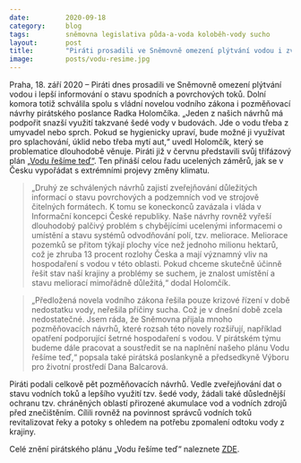 ```yaml
---
date:         2020-09-18
category:     blog
tags:         sněmovna legislativa půda-a-voda koloběh-vody sucho
layout:       post
title:        "Piráti prosadili ve Sněmovně omezení plýtvání vodou i zveřejňování dat o jejích zásobách. Plní tak svůj plán na boj se suchem"
image:        posts/vodu-resime.jpg
---
```



Praha, 18. září 2020 – Piráti dnes prosadili ve Sněmovně omezení plýtvání vodou i lepší informování o stavu spodních a povrchových toků. Dolní komora totiž schválila spolu s vládní novelou vodního zákona i pozměňovací návrhy pirátského poslance Radka Holomčíka. „Jeden z našich návrhů má podpořit snazší využití takzvané šedé vody v budovách. Jde o vodu třeba z umyvadel nebo sprch. Pokud se hygienicky upraví, bude možné ji využívat pro splachování, úklid nebo třeba mytí aut,“ uvedl Holomčík, který se problematice dlouhodobě věnuje. Piráti již v červnu představili svůj třífázový plán [„Vodu řešíme teď“](https://voda.pirati.cz/). Ten přináší celou řadu ucelených záměrů, jak se v Česku vypořádat s extrémními projevy změny klimatu.

> „Druhý ze schválených návrhů zajistí zveřejňování důležitých informací o stavu povrchových a podzemních vod ve strojově čitelných formátech. K tomu se koneckonců zavázala i vláda v Informační koncepci České republiky. Naše návrhy rovněž vyřeší dlouhodobý palčivý problém s chybějícími ucelenými informacemi o umístění a stavu systémů odvodňování polí, tzv. meliorace. Meliorace pozemků se přitom týkají plochy více než jednoho milionu hektarů, což je zhruba 13 procent rozlohy Česka a mají významný vliv na hospodaření s vodou v této oblasti. Pokud chceme skutečně účinně řešit stav naší krajiny a problémy se suchem, je znalost umístění a stavu meliorací mimořádně důležitá,“ dodal Holomčík. 

> „Předložená novela vodního zákona řešila pouze krizové řízení v době nedostatku vody, neřešila příčiny sucha. Což je v dnešní době zcela nedostatečné. Jsem ráda, že Sněmovna přijala mnoho pozměňovacích návrhů, které rozsah této novely rozšiřují, například opatření podporující šetrné hospodaření s vodou. V pirátském týmu budeme dále pracovat a soustředit se na naplnění našeho plánu Vodu řešíme teď,“ popsala také pirátská poslankyně a předsedkyně Výboru pro životní prostředí Dana Balcarová. 

Piráti podali celkově pět pozměňovacích návrhů. Vedle zveřejňování dat o stavu vodních toků a lepšího využití tzv. šedé vody, žádali také důslednější ochranu tzv. chráněných oblastí přirozené akumulace vod a vodních zdrojů před znečištěním. Cílili rovněž na povinnost správců vodních toků revitalizovat řeky a potoky s ohledem na potřebu zpomalení odtoku vody z krajiny. 

Celé znění pirátského plánu „Vodu řešíme teď“ naleznete [ZDE](https://voda.pirati.cz/).     
